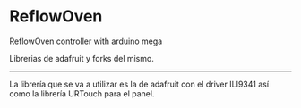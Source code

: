 # ReflowOven
ReflowOven controller with arduino mega


Librerias de adafruit y forks del mismo.

--------------------------------------------

La librería que se va a utilizar es la de adafruit con el driver ILI9341 así como la librería URTouch para el panel.
